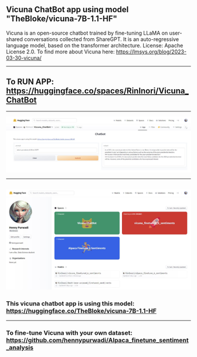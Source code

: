## Vicuna ChatBot app using model "TheBloke/vicuna-7B-1.1-HF"

Vicuna is an open-source chatbot trained by fine-tuning LLaMA on user-shared conversations collected from ShareGPT. It is an auto-regressive language model, based on the transformer architecture.
License: Apache License 2.0. To find more about Vicuna here: https://lmsys.org/blog/2023-03-30-vicuna/


--------

## To RUN APP: https://huggingface.co/spaces/RinInori/Vicuna_ChatBot

--------
![Image description](https://github.com/hennypurwadi/Vicuna_ChatBot/blob/main/Vicuna_app_answer.jpg?raw=true)

--------

![Image description](https://github.com/hennypurwadi/Vicuna_ChatBot/blob/main/vicuna_space.jpg?raw=true)
--------

### This vicuna chatbot app is using this model: https://huggingface.co/TheBloke/vicuna-7B-1.1-HF

--------

### To fine-tune Vicuna with your own dataset: https://github.com/hennypurwadi/Alpaca_finetune_sentiment_analysis
